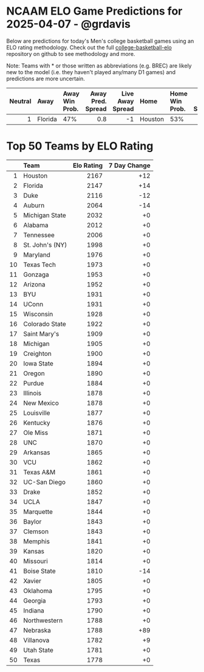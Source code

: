 # NCAAM ELO Game Predictions for 2025-04-07 - @grdavis
Below are predictions for today's Men's college basketball games using an ELO rating methodology. Check out the full [college-basketball-elo](https://github.com/grdavis/college-basketball-elo) repository on github to see methodology and more.

Note: Teams with * or those written as abbreviations (e.g. BREC) are likely new to the model (i.e. they haven't played any/many D1 games) and predictions are more uncertain.

|   Neutral | Away    | Away Win Prob.   |   Away Pred. Spread |   Live Away Spread | Home    | Home Win Prob.   |   Home Pred. Spread |
|----------:|:--------|:-----------------|--------------------:|-------------------:|:--------|:-----------------|--------------------:|
|         1 | Florida | 47%              |                 0.8 |                -1  | Houston | 53%              |                -0.8 |

# Top 50 Teams by ELO Rating
|    | Team            |   Elo Rating |   7 Day Change |
|---:|:----------------|-------------:|---------------:|
|  1 | Houston         |         2167 |            +12 |
|  2 | Florida         |         2147 |            +14 |
|  3 | Duke            |         2116 |            -12 |
|  4 | Auburn          |         2064 |            -14 |
|  5 | Michigan State  |         2032 |             +0 |
|  6 | Alabama         |         2012 |             +0 |
|  7 | Tennessee       |         2006 |             +0 |
|  8 | St. John's (NY) |         1998 |             +0 |
|  9 | Maryland        |         1976 |             +0 |
| 10 | Texas Tech      |         1973 |             +0 |
| 11 | Gonzaga         |         1953 |             +0 |
| 12 | Arizona         |         1952 |             +0 |
| 13 | BYU             |         1931 |             +0 |
| 14 | UConn           |         1931 |             +0 |
| 15 | Wisconsin       |         1928 |             +0 |
| 16 | Colorado State  |         1922 |             +0 |
| 17 | Saint Mary's    |         1909 |             +0 |
| 18 | Michigan        |         1905 |             +0 |
| 19 | Creighton       |         1900 |             +0 |
| 20 | Iowa State      |         1894 |             +0 |
| 21 | Oregon          |         1890 |             +0 |
| 22 | Purdue          |         1884 |             +0 |
| 23 | Illinois        |         1878 |             +0 |
| 24 | New Mexico      |         1878 |             +0 |
| 25 | Louisville      |         1877 |             +0 |
| 26 | Kentucky        |         1876 |             +0 |
| 27 | Ole Miss        |         1871 |             +0 |
| 28 | UNC             |         1870 |             +0 |
| 29 | Arkansas        |         1865 |             +0 |
| 30 | VCU             |         1862 |             +0 |
| 31 | Texas A&M       |         1861 |             +0 |
| 32 | UC-San Diego    |         1860 |             +0 |
| 33 | Drake           |         1852 |             +0 |
| 34 | UCLA            |         1847 |             +0 |
| 35 | Marquette       |         1844 |             +0 |
| 36 | Baylor          |         1843 |             +0 |
| 37 | Clemson         |         1843 |             +0 |
| 38 | Memphis         |         1841 |             +0 |
| 39 | Kansas          |         1820 |             +0 |
| 40 | Missouri        |         1814 |             +0 |
| 41 | Boise State     |         1810 |            -14 |
| 42 | Xavier          |         1805 |             +0 |
| 43 | Oklahoma        |         1795 |             +0 |
| 44 | Georgia         |         1793 |             +0 |
| 45 | Indiana         |         1790 |             +0 |
| 46 | Northwestern    |         1788 |             +0 |
| 47 | Nebraska        |         1788 |            +89 |
| 48 | Villanova       |         1782 |             +9 |
| 49 | Utah State      |         1781 |             +0 |
| 50 | Texas           |         1778 |             +0 |